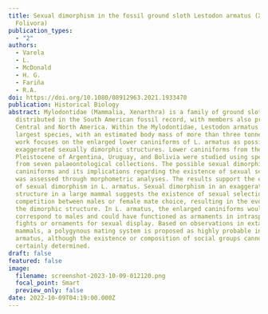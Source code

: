 ```yaml
---
title: Sexual dimorphism in the fossil ground sloth Lestodon armatus (Xenarthra,
  Folivora)
publication_types:
  - "2"
authors:
  - Varela
  - L.
  - McDonald
  - H. G.
  - Fariña
  - R.A.
doi: https://doi.org/10.1080/08912963.2021.1933470
publication: Historical Biology
abstract: Mylodontidae (Mammalia, Xenarthra) is a family of ground sloths widely
  distributed in the South American fossil record, with members also present in
  Central and North America. Within the Mylodontidae, Lestodon armatus is the
  largest species, with an estimated body mass of more than three tonnes. This
  work focuses on the enlarged lower caniniforms of L. armatus as possibly
  exaggerated sexually dimorphic structures. Lower caniniforms from the late
  Pleistocene of Argentina, Uruguay, and Bolivia were studied using specimens
  from seven palaeontological collections. The possible sexual dimorphism in the
  caniniforms and its implications regarding the existence of sexual selection
  was assessed through morphometric analyses. The results support the existence
  of sexual dimorphism in L. armatus. Sexual dimorphism in an exaggerated
  structure in a large mammal suggests the existence of sexual selection, via
  competition between males or female mate choice, resulting in the evolution of
  the dimorphic structure. In L. armatus, the enlarged caniniforms would
  correspond to males and could have functioned as armaments in intraspecific
  fights or ornaments for sexual display. Based on observations in extant
  mammals, a polygynous mating system is proposed as highly probable in L.
  armatus, although the existence or composition of social groups cannot be
  certainly determined.
draft: false
featured: false
image:
  filename: screenshot-2023-10-09-012120.png
  focal_point: Smart
  preview_only: false
date: 2022-10-09T04:19:00.000Z
---
```

